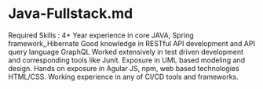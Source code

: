 # Java-Fullstack.md
Required Skills : 4+ Year experience in core JAVA, Spring framework,,Hibernate Good knowledge in RESTful API development and API query language GraphQL Worked extensively in test driven development and corresponding tools like Junit. Exposure in UML based modeling and design. Hands on exposure in Agular JS, npm, web based technologies HTML/CSS. Working experience in any of CI/CD tools and frameworks.
